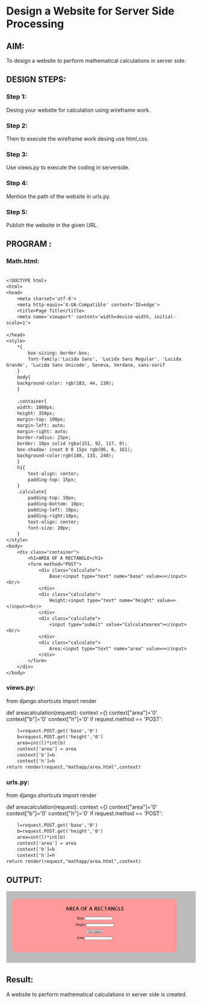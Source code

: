 # Design a Website for Server Side Processing

## AIM:
To design a website to perform mathematical calculations in server side.

## DESIGN STEPS:

### Step 1:
Desing your website for calculation using wireframe work.

### Step 2:
Then to execute the wireframe work desing use html,css.


### Step 3:
Use views.py to execute the coding in serverside.


### Step 4:
Mention the path of the website in urls.py.

### Step 5:
Publish the website in the given URL.

## PROGRAM :
### Math.html:
```

<!DOCTYPE html>
<html>
<head>
    <meta charset='utf-8'>
    <meta http-equiv='X-UA-Compatible' content='IE=edge'>
    <title>Page Title</title>
    <meta name='viewport' content='width=device-width, initial-scale=1'>
    
</head>
<style>
    *{
        box-sizing: border-box;
        font-family:'Lucida Sans', 'Lucida Sans Regular', 'Lucida Grande', 'Lucida Sans Unicode', Geneva, Verdana, sans-serif
    }
    body{
    background-color: rgb(183, 44, 238);
    }

    .container{
    width: 1080px;
    height: 350px;
    margin-top: 100px;
    margin-left: auto;
    margin-right: auto;
    border-radius: 25px;
    border: 10px solid rgba(151, 92, 117, 0);
    box-shadow: inset 0 0 15px rgb(86, 6, 161);
    background-color:rgb(188, 133, 240);
    }
    h1{
        text-align: center;
        padding-top: 15px;
    }
    .calculate{
        padding-top: 10px;
        padding-bottom: 10px;
        padding-left: 10px;
        padding-right:10px;
        text-align: center;
        font-size: 20px;
    }
</style>
<body>
    <div class="container">
        <h1>AREA OF A RECTANGLE</h1>
        <form method="POST">
            <div class="calculate"> 
                Base:<input type="text" name="base" value=></input><br/>
            </div>
            <div class="calculate">
                Height:<input type="text" name="height" value=></input><br/>
            </div>
            <div class="calculate">
                <input type="submit" value="Calculatearea"></input><br/>
            </div>
            <div class="calculate">
                Area:<input type="text" name="area" value=></input>
            </div>
        </form>
    </div>
</body>

```

### views.py:
from django.shortcuts import render

def areacalculation(request):
    context ={}
    context["area"]='0'
    context["b"]='0'
    context["h"]='0'
    if request.method == 'POST':
        
        l=request.POST.get('base','0')
        b=request.POST.get('height','0')
        area=int(l)*int(b)
        context['area'] = area
        context['b']=b
        context['h']=h
    return render(request,"mathapp/area.html",context)

### urls.py:
from django.shortcuts import render

def areacalculation(request):
    context ={}
    context["area"]='0'
    context["b"]='0'
    context["h"]='0'
    if request.method == 'POST':
        
        l=request.POST.get('base','0')
        b=request.POST.get('height','0')
        area=int(l)*int(b)
        context['area'] = area
        context['b']=b
        context['h']=h
    return render(request,"mathapp/area.html",context)
## OUTPUT:
![output](https://github.com/Saibandhavi75/serversideprocessing/blob/main/web%20neww.PNG?raw=true)

## Result:
A website to perform mathematical calculations in server side is created.
